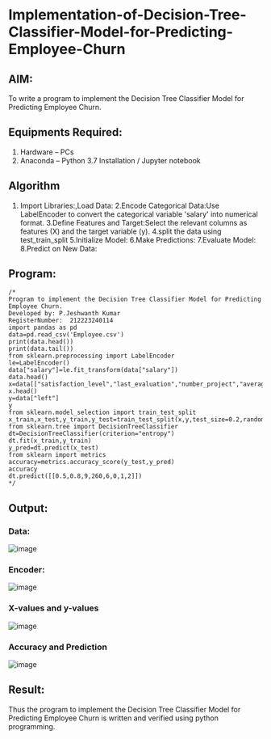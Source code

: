 # Implementation-of-Decision-Tree-Classifier-Model-for-Predicting-Employee-Churn

## AIM:
To write a program to implement the Decision Tree Classifier Model for Predicting Employee Churn.

## Equipments Required:
1. Hardware – PCs
2. Anaconda – Python 3.7 Installation / Jupyter notebook

## Algorithm
1. Import Libraries:,Load Data:
2.Encode Categorical Data:Use LabelEncoder to convert the categorical variable 'salary' into numerical format.
3.Define Features and Target:Select the relevant columns as features (X) and the target variable (y).
4.split the data using test_train_split
5.Initialize Model:
6.Make Predictions:
7.Evaluate Model:
8.Predict on New Data:


## Program:
```
/*
Program to implement the Decision Tree Classifier Model for Predicting Employee Churn.
Developed by: P.Jeshwanth Kumar
RegisterNumber:  212223240114
import pandas as pd
data=pd.read_csv('Employee.csv')
print(data.head())
print(data.tail())
from sklearn.preprocessing import LabelEncoder
le=LabelEncoder()
data["salary"]=le.fit_transform(data["salary"])
data.head()
x=data[["satisfaction_level","last_evaluation","number_project","average_montly_hours","time_spend_company","Work_accident","promotion_last_5years","salary"]]
x.head()
y=data["left"]
y
from sklearn.model_selection import train_test_split
x_train,x_test,y_train,y_test=train_test_split(x,y,test_size=0.2,random_state=100)
from sklearn.tree import DecisionTreeClassifier
dt=DecisionTreeClassifier(criterion="entropy")
dt.fit(x_train,y_train)
y_pred=dt.predict(x_test)
from sklearn import metrics
accuracy=metrics.accuracy_score(y_test,y_pred)
accuracy
dt.predict([[0.5,0.8,9,260,6,0,1,2]])
*/
```

## Output:
### Data:
![image](https://github.com/Jeshwanthkumarpayyavula/Implementation-of-Decision-Tree-Classifier-Model-for-Predicting-Employee-Churn/assets/145742402/fbee3684-7675-41ee-882a-23a35298abe3)
### Encoder:
![image](https://github.com/Jeshwanthkumarpayyavula/Implementation-of-Decision-Tree-Classifier-Model-for-Predicting-Employee-Churn/assets/145742402/e5b1cfe0-435a-4a40-b537-f81daf2497dc)
### X-values and y-values
![image](https://github.com/Jeshwanthkumarpayyavula/Implementation-of-Decision-Tree-Classifier-Model-for-Predicting-Employee-Churn/assets/145742402/b7dbbf0a-176b-42f8-9c05-bae5f811696c)
### Accuracy and Prediction
![image](https://github.com/Jeshwanthkumarpayyavula/Implementation-of-Decision-Tree-Classifier-Model-for-Predicting-Employee-Churn/assets/145742402/bef4cc93-2dd4-47d8-9d9b-bc8f528e1e71)




## Result:
Thus the program to implement the  Decision Tree Classifier Model for Predicting Employee Churn is written and verified using python programming.
